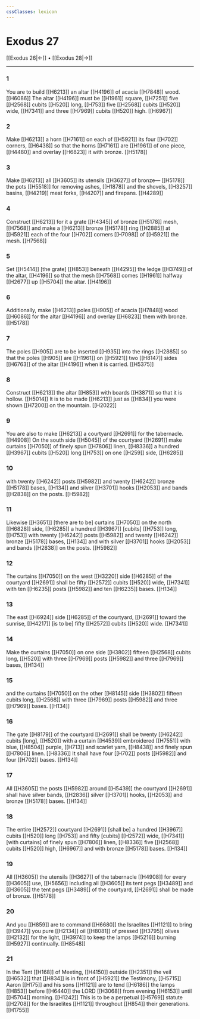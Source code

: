 ```yaml
---
cssClasses: lexicon
---
```


# Exodus 27

[[Exodus 26|←]] • [[Exodus 28|→]]

---

### 1
You are to build [[H6213]] an altar [[H4196]] of acacia [[H7848]] wood. [[H6086]] The altar [[H4196]] must be [[H1961]] square, [[H7251]] five [[H2568]] cubits [[H520]] long, [[H753]] five [[H2568]] cubits [[H520]] wide, [[H7341]] and three [[H7969]] cubits [[H520]] high. [[H6967]]

### 2
Make [[H6213]] a horn [[H7161]] on each of [[H5921]] its four [[H702]] corners, [[H6438]] so that the horns [[H7161]] are [[H1961]] of one piece, [[H4480]] and overlay [[H6823]] it with bronze. [[H5178]]

### 3
Make [[H6213]] all [[H3605]] its utensils [[H3627]] of bronze— [[H5178]] the pots [[H5518]] for removing ashes, [[H1878]] and the shovels, [[H3257]] basins, [[H4219]] meat forks, [[H4207]] and firepans. [[H4289]]

### 4
Construct [[H6213]] for it  a grate [[H4345]] of bronze [[H5178]] mesh, [[H7568]] and make a [[H6213]] bronze [[H5178]] ring [[H2885]] at [[H5921]] each of the four [[H702]] corners [[H7098]] of [[H5921]] the mesh. [[H7568]]

### 5
Set [[H5414]] [the grate] [[H853]] beneath [[H4295]] the ledge [[H3749]] of the altar, [[H4196]] so that the mesh [[H7568]] comes [[H1961]] halfway [[H2677]] up [[H5704]] the altar. [[H4196]]

### 6
Additionally, make [[H6213]] poles [[H905]] of acacia [[H7848]] wood [[H6086]] for the altar [[H4196]] and overlay [[H6823]] them with bronze. [[H5178]]

### 7
The poles [[H905]] are to be inserted [[H935]] into the rings [[H2885]] so that the poles [[H905]] are [[H1961]] on [[H5921]] two [[H8147]] sides [[H6763]] of the altar [[H4196]] when it is carried. [[H5375]]

### 8
Construct [[H6213]] the altar [[H853]] with boards [[H3871]] so that it is hollow. [[H5014]] It is to be made [[H6213]] just as [[H834]] you were shown [[H7200]] on the mountain. [[H2022]]

### 9
You are also to make [[H6213]] a courtyard [[H2691]] for the tabernacle. [[H4908]] On the south side [[H5045]] of the courtyard [[H2691]] make curtains [[H7050]] of finely spun [[H7806]] linen, [[H8336]] a hundred [[H3967]] cubits [[H520]] long [[H753]] on one [[H259]] side, [[H6285]]

### 10
with twenty [[H6242]] posts [[H5982]] and twenty [[H6242]] bronze [[H5178]] bases, [[H134]] and silver [[H3701]] hooks [[H2053]] and bands [[H2838]] on the posts. [[H5982]]

### 11
Likewise [[H3651]] [there are to be] curtains [[H7050]] on the north [[H6828]] side, [[H6285]] a hundred [[H3967]] [cubits] [[H753]] long, [[H753]] with twenty [[H6242]] posts [[H5982]] and twenty [[H6242]] bronze [[H5178]] bases, [[H134]] and with silver [[H3701]] hooks [[H2053]] and bands [[H2838]] on the posts. [[H5982]]

### 12
The curtains [[H7050]] on the west [[H3220]] side [[H6285]] of the courtyard [[H2691]] shall be fifty [[H2572]] cubits [[H520]] wide, [[H7341]] with ten [[H6235]] posts [[H5982]] and ten [[H6235]] bases. [[H134]]

### 13
The east [[H6924]] side [[H6285]] of the courtyard, [[H2691]] toward the sunrise, [[H4217]] [is to be] fifty [[H2572]] cubits [[H520]] wide. [[H7341]]

### 14
Make the curtains [[H7050]] on one side [[H3802]] fifteen [[H2568]] cubits long, [[H520]] with three [[H7969]] posts [[H5982]] and three [[H7969]] bases, [[H134]]

### 15
and the curtains [[H7050]] on the other [[H8145]] side [[H3802]] fifteen cubits long, [[H2568]] with three [[H7969]] posts [[H5982]] and three [[H7969]] bases. [[H134]]

### 16
The gate [[H8179]] of the courtyard [[H2691]] shall be twenty [[H6242]] cubits [long], [[H520]] with a curtain [[H4539]] embroidered [[H7551]] with blue, [[H8504]] purple, [[H713]] and scarlet yarn, [[H8438]] and finely spun [[H7806]] linen. [[H8336]] It shall have four [[H702]] posts [[H5982]] and four [[H702]] bases. [[H134]]

### 17
All [[H3605]] the posts [[H5982]] around [[H5439]] the courtyard [[H2691]] shall have silver bands, [[H2836]] silver [[H3701]] hooks, [[H2053]] and bronze [[H5178]] bases. [[H134]]

### 18
The entire [[H2572]] courtyard [[H2691]] [shall be] a hundred [[H3967]] cubits [[H520]] long [[H753]] and fifty [cubits] [[H2572]] wide, [[H7341]] [with curtains] of finely spun [[H7806]] linen, [[H8336]] five [[H2568]] cubits [[H520]] high, [[H6967]] and with bronze [[H5178]] bases. [[H134]]

### 19
All [[H3605]] the utensils [[H3627]] of the tabernacle [[H4908]] for every [[H3605]] use, [[H5656]] including all [[H3605]] its tent pegs [[H3489]] and [[H3605]] the tent pegs [[H3489]] of the courtyard, [[H2691]] shall be made of bronze. [[H5178]]

### 20
And you [[H859]] are to command [[H6680]] the Israelites [[H1121]] to bring [[H3947]] you pure [[H2134]] oil [[H8081]] of pressed [[H3795]] olives [[H2132]] for the light, [[H3974]] to keep the lamps [[H5216]] burning [[H5927]] continually. [[H8548]]

### 21
In the Tent [[H168]] of Meeting, [[H4150]] outside [[H2351]] the veil [[H6532]] that [[H834]] is in front of [[H5921]] the Testimony, [[H5715]] Aaron [[H175]] and his sons [[H1121]] are to tend [[H6186]] the lamps [[H853]] before [[H6440]] the LORD [[H3068]] from evening [[H6153]] until [[H5704]] morning. [[H1242]] This is to be a perpetual [[H5769]] statute [[H2708]] for the Israelites [[H1121]] throughout [[H854]] their generations. [[H1755]]

